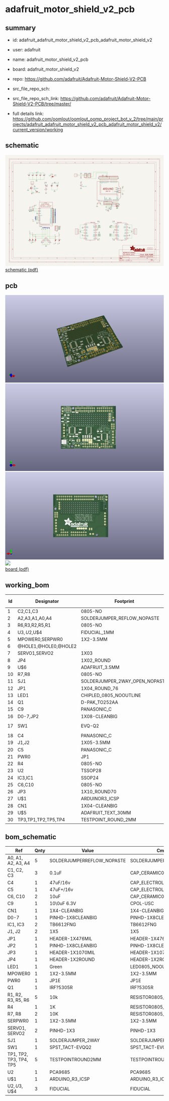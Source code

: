 # adafruit_motor_shield_v2_pcb
 
## summary 
* id: adafruit_adafruit_motor_shield_v2_pcb_adafruit_motor_shield_v2
* user: adafruit
* name: adafruit_motor_shield_v2_pcb
* board: adafruit_motor_shield_v2
* repo: https://github.com/adafruit/Adafruit-Motor-Shield-V2-PCB



* src_file_repo_sch: 
* src_file_repo_sch_link: https://github.com/adafruit/Adafruit-Motor-Shield-V2-PCB/tree/master/
* full details link: https://github.com/oomlout/oomlout_oomp_project_bot_v_2/tree/main/projects/adafruit_adafruit_motor_shield_v2_pcb_adafruit_motor_shield_v2/current_version/working  

## schematic  
![](working_schematic_600.png)  
[schematic (pdf)](working_schematic.pdf) 






















## pcb  
![](working_3d_600.png) 
![](working_3d_front_600.png)  
![](working_3d_back_600.png)  
![](working_600.png)  
[board (pdf)](working.pdf)  

## working_bom
| Id | Designator | Footprint | Quantity | Designation | Supplier and ref |  | None | 
| --- | --- | --- | --- | --- | --- | --- | --- | 
| 1 | C2,C1,C3 | 0805-NO | 3 | 0.1uF |  |  | [''] | 
| 2 | A2,A3,A1,A0,A4 | SOLDERJUMPER_REFLOW_NOPASTE | 5 |  |  |  | [''] | 
| 3 | R6,R3,R2,R5,R1 | 0805-NO | 5 | 10k |  |  | [''] | 
| 4 | U$3,U$2,U$4 | FIDUCIAL_1MM | 3 | FIDUCIAL |  |  | [''] | 
| 5 | MPOWER0,SERPWR0 | 1X2-3.5MM | 2 | 1X2-3.5MM |  |  | [''] | 
| 6 | @HOLE1,@HOLE0,@HOLE2 |  | 3 |  |  |  | [''] | 
| 7 | SERVO1,SERVO2 | 1X03 | 2 |  |  |  | [''] | 
| 8 | JP4 | 1X02_ROUND | 1 |  |  |  | [''] | 
| 9 | U$6 | ADAFRUIT_3.5MM | 1 |  |  |  | [''] | 
| 10 | R7,R8 | 0805-NO | 2 | 10K |  |  | [''] | 
| 11 | SJ1 | SOLDERJUMPER_2WAY_OPEN_NOPASTE | 1 |  |  |  | [''] | 
| 12 | JP1 | 1X04_ROUND_76 | 1 |  |  |  | [''] | 
| 13 | LED1 | CHIPLED_0805_NOOUTLINE | 1 | Green |  |  | [''] | 
| 14 | Q1 | D-PAK_TO252AA | 1 | AOD417 |  |  | [''] | 
| 15 | C9 | PANASONIC_C | 1 | 10\0uF 6.3V |  |  | [''] | 
| 16 | D0-7,JP2 | 1X08-CLEANBIG | 2 |  |  |  | [''] | 
| 17 | SW1 | EVQ-Q2 | 1 | SPST_TACT-EVQQ2 |  |  | [''] | 
| 18 | C4 | PANASONIC_C | 1 | 47uF/16v |  |  | [''] | 
| 19 | J1,J2 | 1X05-3.5MM | 2 | 1X5 |  |  | [''] | 
| 20 | C5 | PANASONIC_C | 1 | 47uF+/16v |  |  | [''] | 
| 21 | PWR0 | JP1 | 1 |  |  |  | [''] | 
| 22 | R4 | 0805-NO | 1 | 1K |  |  | [''] | 
| 23 | U2 | TSSOP28 | 1 | PCA9685 |  |  | [''] | 
| 24 | IC3,IC1 | SSOP24 | 2 | TB6612FNG |  |  | [''] | 
| 25 | C6,C10 | 0805-NO | 2 | 10uF |  |  | [''] | 
| 26 | JP3 | 1X10_ROUND70 | 1 |  |  |  | [''] | 
| 27 | U$1 | ARDUINOR3_ICSP | 1 | ARDUINO_R3_ICSP |  |  | [''] | 
| 28 | CN1 | 1X04-CLEANBIG | 1 | 1X4-CLEANBIG |  |  | [''] | 
| 29 | U$5 | ADAFRUIT_TEXT_30MM | 1 |  |  |  | [''] | 
| 30 | TP3,TP1,TP2,TP5,TP4 | TESTPOINT_ROUND_2MM | 5 |  |  |  | [''] | 


## bom_schematic
| Ref | Qnty | Value | Cmp name | Footprint | Description | Vendor | DNP | 
| --- | --- | --- | --- | --- | --- | --- | --- | 
| A0, A1, A2, A3, A4 | 5 | SOLDERJUMPERREFLOW_NOPASTE | SOLDERJUMPERREFLOW_NOPASTE | working:SOLDERJUMPER_REFLOW_NOPASTE |  |  |  | 
| C1, C2, C3 | 3 | 0.1uF | CAP_CERAMIC0805-NOOUTLINE | working:0805-NO |  |  |  | 
| C4 | 1 | 47uF/16v | CAP_ELECTROLYTICPANASONIC_C | working:PANASONIC_C |  |  |  | 
| C5 | 1 | 47uF+/16v | CAP_ELECTROLYTICPANASONIC_C | working:PANASONIC_C |  |  |  | 
| C6, C10 | 2 | 10uF | CAP_CERAMIC0805-NOOUTLINE | working:0805-NO |  |  |  | 
| C9 | 1 | 10\0uF 6.3V | CPOL-USC | working:PANASONIC_C |  |  |  | 
| CN1 | 1 | 1X4-CLEANBIG | 1X4-CLEANBIG | working:1X04-CLEANBIG |  |  |  | 
| D0-7 | 1 | PINHD-1X8CLEANBIG | PINHD-1X8CLEANBIG | working:1X08-CLEANBIG |  |  |  | 
| IC1, IC3 | 2 | TB6612FNG | TB6612FNG | working:SSOP24 |  |  |  | 
| J1, J2 | 2 | 1X5 | 1X5 | working:1X05-3.5MM |  |  |  | 
| JP1 | 1 | HEADER-1X476MIL | HEADER-1X476MIL | working:1X04_ROUND_76 |  |  |  | 
| JP2 | 1 | PINHD-1X8CLEANBIG | PINHD-1X8CLEANBIG | working:1X08-CLEANBIG |  |  |  | 
| JP3 | 1 | HEADER-1X1070MIL | HEADER-1X1070MIL | working:1X10_ROUND70 |  |  |  | 
| JP4 | 1 | HEADER-1X2ROUND | HEADER-1X2ROUND | working:1X02_ROUND |  |  |  | 
| LED1 | 1 | Green | LED0805_NOOUTLINE | working:CHIPLED_0805_NOOUTLINE |  |  |  | 
| MPOWER0 | 1 | 1X2-3.5MM | 1X2-3.5MM | working:1X2-3.5MM |  |  |  | 
| PWR0 | 1 | JP1E | JP1E | working:JP1 |  |  |  | 
| Q1 | 1 | IRF?5305R | IRF?5305R | working:D-PAK_TO252AA |  |  |  | 
| R1, R2, R3, R5, R6 | 5 | 10k | RESISTOR0805_NOOUTLINE | working:0805-NO |  |  |  | 
| R4 | 1 | 1K | RESISTOR0805_NOOUTLINE | working:0805-NO |  |  |  | 
| R7, R8 | 2 | 10K | RESISTOR0805_NOOUTLINE | working:0805-NO |  |  |  | 
| SERPWR0 | 1 | 1X2-3.5MM | 1X2-3.5MM | working:1X2-3.5MM |  |  |  | 
| SERVO1, SERVO2 | 2 | PINHD-1X3 | PINHD-1X3 | working:1X03 |  |  |  | 
| SJ1 | 1 | SOLDERJUMPER_2WAY | SOLDERJUMPER_2WAY | working:SOLDERJUMPER_2WAY_OPEN_NOPASTE |  |  |  | 
| SW1 | 1 | SPST_TACT-EVQQ2 | SPST_TACT-EVQQ2 | working:EVQ-Q2 |  |  |  | 
| TP1, TP2, TP3, TP4, TP5 | 5 | TESTPOINTROUND2MM | TESTPOINTROUND2MM | working:TESTPOINT_ROUND_2MM |  |  |  | 
| U2 | 1 | PCA9685 | PCA9685 | working:TSSOP28 |  |  |  | 
| U$1 | 1 | ARDUINO_R3_ICSP | ARDUINO_R3_ICSP | working:ARDUINOR3_ICSP |  |  |  | 
| U$2, U$3, U$4 | 3 | FIDUCIAL | FIDUCIAL | working:FIDUCIAL_1MM |  |  |  | 



